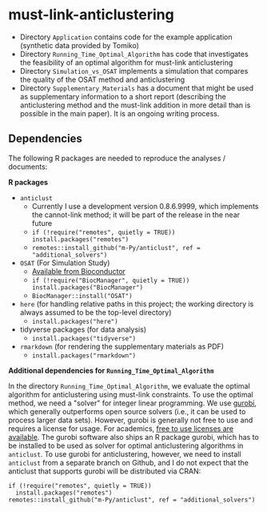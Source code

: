 # must-link-anticlustering

- Directory `Application` contains code for the example application (synthetic data provided by Tomiko)
- Directory `Running_Time_Optimal_Algorithm` has code that investigates the feasibility of an optimal algorithm for must-link anticlustering
- Directory `Simulation_vs_OSAT` implements a simulation that compares the quality of the OSAT method and anticlustering
- Directory `Supplementary_Materials` has a document that might be used as supplementary information to a short report (describing the anticlustering method and the must-link addition in more detail than is possible in the main paper). It is an ongoing writing process.

## Dependencies

The following R packages are needed to reproduce the analyses / documents:

**R packages**

- `anticlust`
  * Currently I use a development version 0.8.6.9999, which implements the cannot-link method; it will be part of the release in the near future
  * `if (!require("remotes", quietly = TRUE)) install.packages("remotes")`
  * `remotes::install_github("m-Py/anticlust", ref = "additional_solvers")`
- `OSAT` (For Simulation Study)
  * [Available from Bioconductor](https://bioconductor.org/packages/release/bioc/html/OSAT.html)
  * `if (!require("BiocManager", quietly = TRUE)) install.packages("BiocManager")`
  * `BiocManager::install("OSAT")`
- `here` (for handling relative paths in this project; the working directory is always assumed to be the top-level directory)
  * `install.packages("here")`
- tidyverse packages (for data analysis)
  * `install.packages("tidyverse")` 
- `rmarkdown` (for rendering the supplementary materials as PDF)
  * `install.packages("rmarkdown")` 

**Additional dependencies for `Running_Time_Optimal_Algorithm`**

In the directory `Running_Time_Optimal_Algorithm`, we evaluate the optimal algorithm for anticlustering using must-link constraints. To use the optimal method, we need a "solver" for integer linear programming. We use [gurobi](https://www.gurobi.com/), which generally outperforms open source solvers (i.e., it can be used to process larger data sets). However, gurobi is generally not free to use and requires a license for usage. For academics, [free to use licenses are available](https://www.gurobi.com/academia/academic-program-and-licenses/). The gurobi software also ships an R package gurobi, which has to be installed to be used as solver for optimal anticlustering algorithms in `anticlust`. To use gurobi for anticlustering, however, we need to install `anticlust` from a separate branch on Github, and I do not expect that the anticlust that supports gurobi will be distributed via CRAN:

```
if (!require("remotes", quietly = TRUE)) 
  install.packages("remotes")
remotes::install_github("m-Py/anticlust", ref = "additional_solvers")
```
